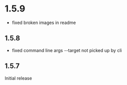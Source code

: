 # 1.5.9

- fixed broken images in readme

## 1.5.8

- fixed command line args --target not picked up by cli 

## 1.5.7 

Initial release
